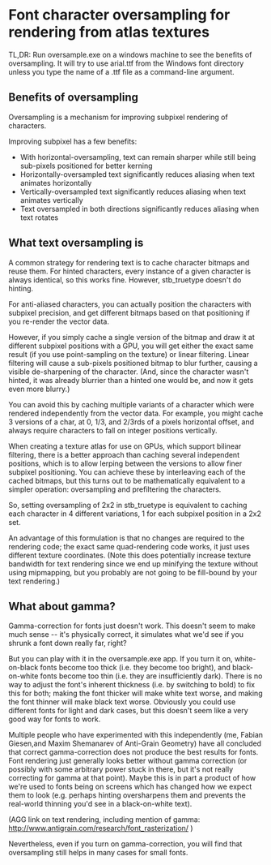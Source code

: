 # Font character oversampling for rendering from atlas textures

TL,DR: Run oversample.exe on a windows machine to see the
benefits of oversampling. It will try to use arial.ttf from the
Windows font directory unless you type the name of a .ttf file as
a command-line argument.

## Benefits of oversampling

Oversampling is a mechanism for improving subpixel rendering of characters.

Improving subpixel has a few benefits:

* With horizontal-oversampling, text can remain sharper while still being sub-pixels positioned for better kerning
* Horizontally-oversampled text significantly reduces aliasing when text animates horizontally
* Vertically-oversampled text significantly reduces aliasing when text animates vertically
* Text oversampled in both directions significantly reduces aliasing when text rotates

## What text oversampling is

A common strategy for rendering text is to cache character bitmaps
and reuse them. For hinted characters, every instance of a given
character is always identical, so this works fine. However, stb_truetype
doesn't do hinting.

For anti-aliased characters, you can actually position the characters
with subpixel precision, and get different bitmaps based on that positioning
if you re-render the vector data.

However, if you simply cache a single version of the bitmap and
draw it at different subpixel positions with a GPU, you will get
either the exact same result (if you use point-sampling on the
texture) or linear filtering. Linear filtering will cause a sub-pixels
positioned bitmap to blur further, causing a visible de-sharpening
of the character. (And, since the character wasn't hinted, it was
already blurrier than a hinted one would be, and now it gets even
more blurry.)

You can avoid this by caching multiple variants of a character which
were rendered independently from the vector data. For example, you
might cache 3 versions of a char, at 0, 1/3, and 2/3rds of a pixels
horizontal offset, and always require characters to fall on integer
positions vertically.

When creating a texture atlas for use on GPUs, which support bilinear
filtering, there is a better approach than caching several independent
positions, which is to allow lerping between the versions to allow
finer subpixel positioning. You can achieve these by interleaving
each of the cached bitmaps, but this turns out to be mathematically
equivalent to a simpler operation: oversampling and prefiltering the
characters.

So, setting oversampling of 2x2 in stb_truetype is equivalent to caching
each character in 4 different variations, 1 for each subpixel position
in a 2x2 set.

An advantage of this formulation is that no changes are required to
the rendering code; the exact same quad-rendering code works, it just
uses different texture coordinates. (Note this does potentially increase
texture bandwidth for text rendering since we end up minifying the texture
without using mipmapping, but you probably are not going to be fill-bound
by your text rendering.)

## What about gamma?

Gamma-correction for fonts just doesn't work. This doesn't seem to make
much sense -- it's physically correct, it simulates what we'd see if you
shrunk a font down really far, right?

But you can play with it in the oversample.exe app. If you turn it on,
white-on-black fonts become too thick (i.e. they become too bright), and
black-on-white fonts become too thin (i.e. they are insufficiently dark). There is
no way to adjust the font's inherent thickness (i.e. by switching to
bold) to fix this for both; making the font thicker will make white
text worse, and making the font thinner will make black text worse.
Obviously you could use different fonts for light and dark cases, but
this doesn't seem like a very good way for fonts to work.

Multiple people who have experimented with this independently (me,
Fabian Giesen,and Maxim Shemanarev of Anti-Grain Geometry) have all
concluded that correct gamma-correction does not produce the best
results for fonts. Font rendering just generally looks better without
gamma correction (or possibly with some arbitrary power stuck in
there, but it's not really correcting for gamma at that point). Maybe
this is in part a product of how we're used to fonts being on screens
which has changed how we expect them to look (e.g. perhaps hinting
oversharpens them and prevents the real-world thinning you'd see in
a black-on-white text).

(AGG link on text rendering, including mention of gamma:
  http://www.antigrain.com/research/font_rasterization/ )

Nevertheless, even if you turn on gamma-correction, you will find that
oversampling still helps in many cases for small fonts.
